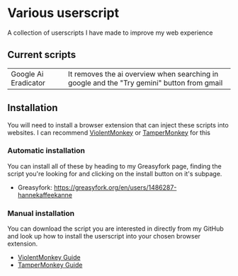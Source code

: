 # Various userscript
A collection of userscripts I have made to improve my web experience

## Current scripts
<table>
  <tr>
    <td>Google Ai Eradicator</td>
    <td>It removes the ai overview when searching in google and the "Try gemini" button from gmail</td>
  </tr>
</table>

## Installation
You will need to install a browser extension that can inject these scripts into websites. I can recommend [ViolentMonkey](https://violentmonkey.github.io/) or [TamperMonkey](https://www.tampermonkey.net/) for this

### Automatic installation
You can install all of these by heading to my Greasyfork page, finding the script you're looking for and clicking on the install button on it's subpage.
 - Greasyfork: https://greasyfork.org/en/users/1486287-hannekaffeekanne

### Manual installation
You can download the script you are interested in directly from my GitHub and look up how to install the userscript into your chosen browser extension.
 - [ViolentMonkey Guide](https://violentmonkey.github.io/guide/creating-a-userscript/)
 - [TamperMonkey Guide](https://www.tampermonkey.net/faq.php#Q102)
